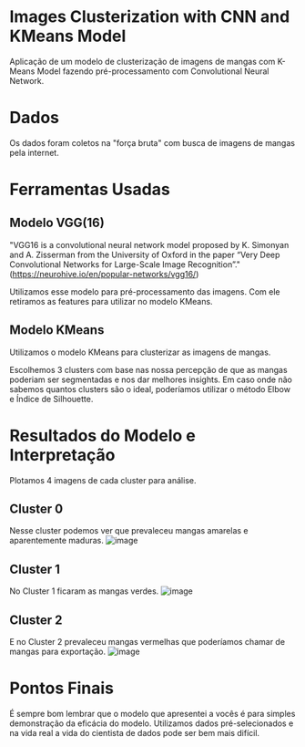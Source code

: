 # Images Clusterization with CNN and KMeans Model
Aplicação de um modelo de clusterização de imagens de mangas com K-Means Model fazendo pré-processamento com Convolutional Neural Network.

# Dados
Os dados foram coletos na "força bruta" com busca de imagens de mangas pela internet.

# Ferramentas Usadas
## Modelo VGG(16)
"VGG16 is a convolutional neural network model proposed by K. Simonyan and A. Zisserman from the University of Oxford in the paper “Very Deep Convolutional Networks for Large-Scale Image Recognition”." (https://neurohive.io/en/popular-networks/vgg16/)

Utilizamos esse modelo para pré-processamento das imagens. Com ele retiramos as features para utilizar no modelo KMeans.

## Modelo KMeans
Utilizamos o modelo KMeans para clusterizar as imagens de mangas.

Escolhemos 3 clusters com base nas nossa percepção de que as mangas poderiam ser segmentadas e nos dar melhores insights. Em caso onde não sabemos quantos clusters são o ideal, poderíamos utilizar o método Elbow e Índice de Silhouette.

# Resultados do Modelo e Interpretação
Plotamos 4 imagens de cada cluster para análise.

## Cluster 0
Nesse cluster podemos ver que prevaleceu mangas amarelas e aparentemente maduras.
![image](https://user-images.githubusercontent.com/56306657/121790104-596f0f80-cbb2-11eb-8d71-7d20eb71815f.png)


## Cluster 1
No Cluster 1 ficaram as mangas verdes.
![image](https://user-images.githubusercontent.com/56306657/121790114-6f7cd000-cbb2-11eb-98ca-f0f9e78050df.png)


## Cluster 2
E no Cluster 2 prevaleceu mangas vermelhas que poderíamos chamar de mangas para exportação.
![image](https://user-images.githubusercontent.com/56306657/121790128-989d6080-cbb2-11eb-8675-53ebfb53d8ae.png)


# Pontos Finais
É sempre bom lembrar que o modelo que apresentei a vocês é para simples demonstração da eficácia do modelo. Utilizamos dados pré-selecionados e na vida real a vida do cientista de dados pode ser bem mais difícil.
